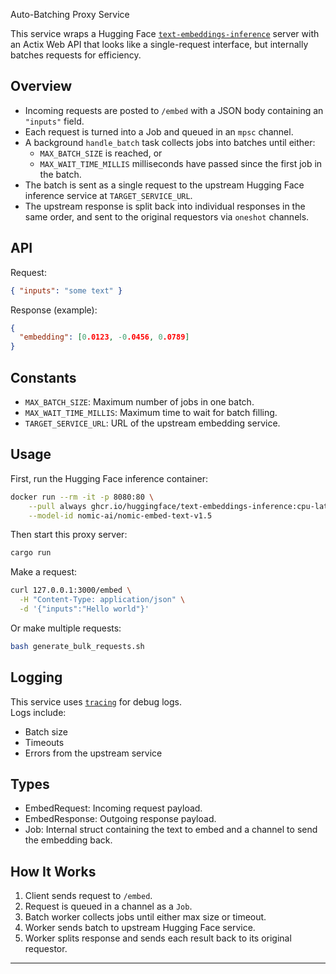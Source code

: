  Auto-Batching Proxy Service

 This service wraps a Hugging Face [`text-embeddings-inference`](https://github.com/huggingface/text-embeddings-inference) server with an Actix Web API that looks like a single-request interface, but internally batches requests for efficiency.

 ## Overview

 - Incoming requests are posted to `/embed` with a JSON body containing an `"inputs"` field.
 - Each request is turned into a Job and queued in an `mpsc` channel.
 - A background `handle_batch` task collects jobs into batches until either:
   - `MAX_BATCH_SIZE` is reached, or
   - `MAX_WAIT_TIME_MILLIS` milliseconds have passed since the first job in the batch.
 - The batch is sent as a single request to the upstream Hugging Face inference service at `TARGET_SERVICE_URL`.
 - The upstream response is split back into individual responses in the same order, and sent to the original requestors via `oneshot` channels.

 ## API

 Request:
 ```json
 { "inputs": "some text" }
 ```

 Response (example):
 ```json
 {
   "embedding": [0.0123, -0.0456, 0.0789]
 }
 ```

 ## Constants

 - `MAX_BATCH_SIZE`: Maximum number of jobs in one batch.
 - `MAX_WAIT_TIME_MILLIS`: Maximum time to wait for batch filling.
 - `TARGET_SERVICE_URL`: URL of the upstream embedding service.

 ## Usage

 First, run the Hugging Face inference container:

 ```bash
 docker run --rm -it -p 8080:80 \
     --pull always ghcr.io/huggingface/text-embeddings-inference:cpu-latest \
     --model-id nomic-ai/nomic-embed-text-v1.5
 ```

 Then start this proxy server:

 ```bash
 cargo run
 ```

 Make a request:

 ```bash
 curl 127.0.0.1:3000/embed \
   -H "Content-Type: application/json" \
   -d '{"inputs":"Hello world"}'
 ```

Or make multiple requests:

```bash
bash generate_bulk_requests.sh
```
                              
 ## Logging                   
                              
 This service uses [`tracing`](https://docs.rs/tracing) for debug logs.  
 Logs include:                
 - Batch size                 
 - Timeouts                   
 - Errors from the upstream service
                              
 ## Types                     
                              
 - EmbedRequest: Incoming request payload.
 - EmbedResponse: Outgoing response payload.
 - Job: Internal struct containing the text to embed and a channel to send the embedding back.
                              
 ## How It Works              
                              
 1. Client sends request to `/embed`.
 2. Request is queued in a channel as a `Job`.
 3. Batch worker collects jobs until either max size or timeout.
 4. Worker sends batch to upstream Hugging Face service.
 5. Worker splits response and sends each result back to its original requestor.
                              
 ---                          

